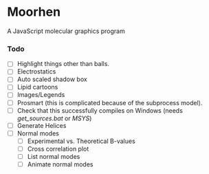 # Moorhen
A JavaScript molecular graphics program

### Todo
- [ ] Highlight things other than balls.
- [ ] Electrostatics
- [ ] Auto scaled shadow box
- [ ] Lipid cartoons
- [ ] Images/Legends
- [ ] Prosmart (this is complicated because of the subprocess model).
- [ ] Check that this successfully compiles on Windows (needs *get_sources.bat* or *MSYS*)
- [ ] Generate Helices
- [ ] Normal modes
    - [ ] Experimental vs. Theoretical B-values
    - [ ] Cross correlation plot
    - [ ] List normal modes
    - [ ] Animate normal modes
